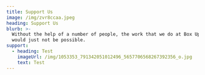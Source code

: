 ```yaml
---
title: Support Us
image: /img/zvr8ccaa.jpeg
heading: Support Us
blurb: >-
  Without the help of a number of people, the work that we do at Box Up Crime
  would just not be possible. 
support:
  - heading: Test
    imageUrl: /img/1053353_791342051012496_5657706568267392356_o.jpg
    text: Test
---
```


